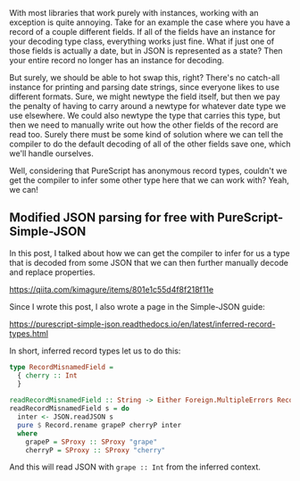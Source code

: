 With most libraries that work purely with instances, working with an exception is quite annoying. Take for an example the case where you have a record of a couple different fields. If all of the fields have an instance for your decoding type class, everything works just fine. What if just one of those fields is actually a date, but in JSON is represented as a state? Then your entire record no longer has an instance for decoding.

But surely, we should be able to hot swap this, right? There's no catch-all instance for printing and parsing date strings, since everyone likes to use different formats. Sure, we might newtype the field itself, but then we pay the penalty of having to carry around a newtype for whatever date type we use elsewhere. We could also newtype the type that carries this type, but then we need to manually write out how the other fields of the record are read too. Surely there must be some kind of solution where we can tell the compiler to do the default decoding of all of the other fields save one, which we'll handle ourselves.

Well, considering that PureScript has anonymous record types, couldn't we get the compiler to infer some other type here that we can work with? Yeah, we can!

## Modified JSON parsing for free with PureScript-Simple-JSON

In this post, I talked about how we can get the compiler to infer for us a type that is decoded from some JSON that we can then further manually decode and replace properties.

<https://qiita.com/kimagure/items/801e1c55d4f8f218f11e>

Since I wrote this post, I also wrote a page in the Simple-JSON guide:

<https://purescript-simple-json.readthedocs.io/en/latest/inferred-record-types.html>

In short, inferred record types let us to do this:

```hs
type RecordMisnamedField =
  { cherry :: Int
  }
  
readRecordMisnamedField :: String -> Either Foreign.MultipleErrors RecordMisnamedField
readRecordMisnamedField s = do
  inter <- JSON.readJSON s
  pure $ Record.rename grapeP cherryP inter
  where
    grapeP = SProxy :: SProxy "grape"
    cherryP = SProxy :: SProxy "cherry"
```

And this will read JSON with `grape :: Int` from the inferred context.
